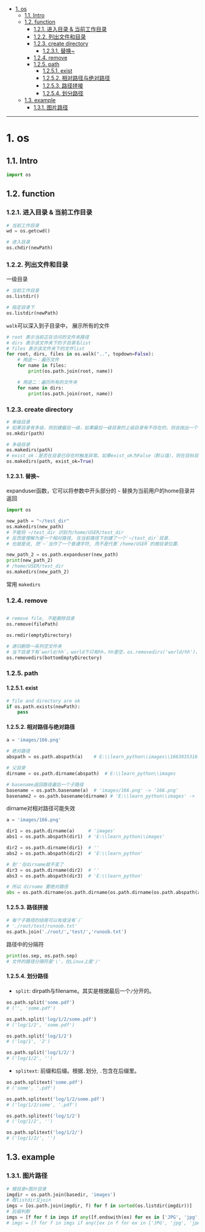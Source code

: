 - [1. os](#1-os)
  - [1.1. Intro](#11-intro)
  - [1.2. function](#12-function)
    - [1.2.1. 进入目录 \& 当前工作目录](#121-进入目录--当前工作目录)
    - [1.2.2. 列出文件和目录](#122-列出文件和目录)
    - [1.2.3. create directory](#123-create-directory)
      - [1.2.3.1. 替换~](#1231-替换)
    - [1.2.4. remove](#124-remove)
    - [1.2.5. path](#125-path)
      - [1.2.5.1. exist](#1251-exist)
      - [1.2.5.2. 相对路径与绝对路径](#1252-相对路径与绝对路径)
      - [1.2.5.3. 路径拼接](#1253-路径拼接)
      - [1.2.5.4. 划分路径](#1254-划分路径)
  - [1.3. example](#13-example)
    - [1.3.1. 图片路径](#131-图片路径)
---

# 1. os

## 1.1. Intro

```python
import os
```

## 1.2. function
### 1.2.1. 进入目录 & 当前工作目录 

```python
# 当前工作目录
wd = os.getcwd()

# 进入目录
os.chdir(newPath)
```
### 1.2.2. 列出文件和目录
一级目录
```python
# 当前工作目录
os.listdir()

# 指定目录下
os.listdir(newPath)
```

`walk`可以深入到子目录中， 展示所有的文件
```python
# root 表示当前正在访问的文件夹路径
# dirs 表示该文件夹下的子目录名list
# files 表示该文件夹下的文件list
for root, dirs, files in os.walk("..", topdown=False):
    # 用途一：遍历文件
    for name in files:
        print(os.path.join(root, name))

    # 用途二：遍历所有的文件夹
    for name in dirs:
        print(os.path.join(root, name))
```
### 1.2.3. create directory
```python
# 单级目录
# 如果目录有多级，则创建最后一级，如果最后一级目录的上级目录有不存在的，则会抛出一个 OSError
os.mkdir(path)

# 多级目录
os.makedirs(path)
# exist_ok：是否在目录已存在时触发异常。如果exist_ok为False（默认值），则在目标目录已存在的情况下触发FileExistsError异常；如果exist_ok为True，则不会触发异常。
os.makedirs(path, exist_ok=True)
```


#### 1.2.3.1. 替换~

expanduser函数，它可以将参数中开头部分的 `~` 替换为当前用户的home目录并返回

```python
import os

new_path = "~/test_dir"
os.makedirs(new_path)
# 不能将 ~/test_dir 识别为/home/USER/test_dir
# 反而是理解为是一个相对路径, 在当前路径下创建了一个`~/test_dir`目录.
# 也就是说, 把`~`当作了一个普通字符, 而不是代表`/home/USER`的根目录位置.

new_path_2 = os.path.expanduser(new_path)
print(new_path_2)
# /home/USER/test_dir
os.makedirs(new_path_2)
```
常用 `makedirs`
### 1.2.4. remove

```python

# remove file, 不能删除目录
os.remove(filePath) 

os.rmdir(emptyDirectory) 

# 递归删除一系列空文件夹
# 当下目录下有`world/hh`，world下只有hh，hh里空，os.removedirs('world/hh')，hh是空文件夹被删，world是空文件被删除，到当前目录为止
os.removedirs(bottomEmptyDirectory)
```
### 1.2.5. path 

#### 1.2.5.1. exist

```python
# file and directory are ok
if os.path.exists(newPath):
    pass
```

#### 1.2.5.2. 相对路径与绝对路径

```python
a = 'images/166.png'

# 绝对路径
abspath = os.path.abspath(a)    # E:\\learn_python\\images\\1663935316.png

# 父目录
dirname = os.path.dirname(abspath)  # E:\\learn_python\\images

# basename返回路径最后一个子路径
basename = os.path.basename(a)  # 'images/166.png' -> '166.png'
basename2 = os.path.basename(dirname) # 'E:\\learn_python\\images' -> 'images'
```

dirname对相对路径可能失效
```python
a = 'images/166.png'

dir1 = os.path.dirname(a)     # 'images'
abs1 = os.path.abspath(dir1)  # 'E:\\learn_python\\images'

dir2 = os.path.dirname(dir1)  # ''
abs2 = os.path.abspath(dir2)  # 'E:\\learn_python'

# 到''在dirname就不变了
dir3 = os.path.dirname(dir2)  # ''
abs3 = os.path.abspath(dir3)  # 'E:\\learn_python'

# 所以 dirname 要绝对路径
abs = os.path.dirname(os.path.dirname(os.path.dirname(os.path.abspath(a)))) # 'E:\\'
```
#### 1.2.5.3. 路径拼接

```python
# 每个子路径的结尾可以有或没有`/`
# './root/test/runoob.txt'
os.path.join('./root/','test/','runoob.txt')
```

路径中的分隔符
```python
print(os.sep, os.path.sep)
# 文件的路径分隔符是'\'，在Linux上是'/'
```

#### 1.2.5.4. 划分路径

- `split`: dirpath与filename。其实是根据最后一个`/`分开的。
```python
os.path.split('some.pdf')
# ('', 'some.pdf')

os.path.split('log/1/2/some.pdf')
# ('log/1/2', 'some.pdf')

os.path.split('log/1/2')
# ('log/1', '2')

os.path.split('log/1/2/')
# ('log/1/2', '')
```

- `splitext`: 前缀和后缀。根据`.`划分, `.`包含在后缀里。
```python
os.path.splitext('some.pdf')
# ('some', '.pdf')

os.path.splitext('log/1/2/some.pdf')
# ('log/1/2/some', '.pdf')

os.path.splitext('log/1/2')
# ('log/1/2', '')

os.path.splitext('log/1/2/')
# ('log/1/2/', '')
```


## 1.3. example

### 1.3.1. 图片路径
```python
# 根目录+图片目录
imgdir = os.path.join(basedir, 'images')
# 既listdir又join
imgs = [os.path.join(imgdir, f) for f in sorted(os.listdir(imgdir))]
# 后缀判断
imgs = [f for f in imgs if any([f.endswith(ex) for ex in ['JPG', 'jpg', 'jpeg', 'png', 'PNG']])]
# imgs = [f for f in imgs if any([ex in f for ex in ['JPG', 'jpg', 'jpeg', 'png', 'PNG']])]
```
